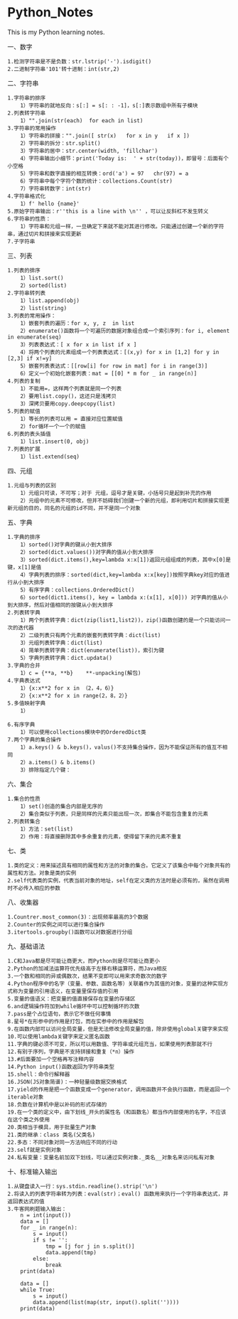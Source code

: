 # Python_Notes
This is my Python learning notes.

一、数字

	1.检测字符串是不是负数：str.lstrip('-').isdigit()
	2.二进制字符串'101'转十进制：int(str,2)
二、字符串

	1.字符串的排序
	    1）字符串的就地反向：s[:] = s[: : -1]，s[:]表示数组中所有子模块
	2.列表转字符串
	    1）"".join(str(each)  for each in list)
	3.字符串的常用操作
	    1）字符串的拼接："".join([ str(x)   for x in y   if x ])
	    2）字符串的拆分：str.split()
	    3）字符串的居中：str.center(width, 'fillchar')
	    4）字符串输出小细节：print('Today is:  ' + str(today))，即冒号：后面有个小空格
	    5）字符串和数字直接的相互转换：ord('a') = 97   chr(97) = a
	    6）字符串中每个字符个数的统计：collections.Count(str)
	    7）字符串转数字：int(str)
	4.字符串格式化
	    1）f' hello {name}'
	5.原始字符串输出：r''this is a line with \n'' ，可以让反斜杠不发生转义
	6.字符串的性质：
	    1）字符串和元组一样，一旦确定下来就不能对其进行修改。只能通过创建一个新的字符串，通过切片和拼接来实现更新
	7.子字符串
三、列表

	1.列表的排序
	    1）list.sort()
	    2）sorted(list)
	2.字符串转列表
	    1）list.append(obj)
	    2）list(string)
	3.列表的常用操作：
	    1）嵌套列表的遍历：for x, y, z  in list
	    2）enumerate()函数将一个可遍历的数据对象组合成一个索引序列：for i, element in enumerate(seq)
	    3）列表表达式：[ x for x in list if x ]
	    4）将两个列表的元素组成一个列表表达式：[(x,y) for x in [1,2] for y in [2,3] if x!=y]
	    5）嵌套列表表达式：[[row[i] for row in mat] for i in range(3)]
	    6）定义一个初始化嵌套列表：mat = [[0] * m for _ in range(n)]
	4.列表的复制
	    1）不能用=，这样两个列表就是同一个列表
	    2）要用list.copy()，这还只是浅拷贝
	    3）深拷贝要用copy.deepcopy(list)
	5.列表的赋值
	    1）等长的列表可以用 = 直接对应位置赋值
	    2）for循环一个一个的赋值
	6.列表的表头插值
	    1）list.insert(0, obj)
	7.列表的扩展
	    1）list.extend(seq)
四、元组

	1.元组与列表的区别
	    1）元组只可读，不可写；对于 元组，逗号才是关键，小括号只是起到补充的作用
	    2）元组中的元素不可修改，但并不妨碍我们创建一个新的元组，即利用切片和拼接实现更新元组的目的，同名的元组的id不同，并不是同一个对象
五、字典

	1.字典的排序
	    1）sorted()对字典的键从小到大排序
	    2）sorted(dict.values())对字典的值从小到大排序
	    3）sorted(dict.items(),key=lambda x:x[1])返回元组组成的列表，其中x[0]是键，x[1]是值
	    4）字典列表的排序：sorted(dict,key=lambda x:x[key])按照字典key对应的值进行从小到大排序
	    5）有序字典：collections.OrderedDict()
	    6）sorted(dict1.items(), key = lambda x:(x[1], x[0])) 对字典的值从小到大排序，然后对值相同的按键从小到大排序
	2.列表转字典
	    1）两个列表转字典：dict(zip(list1,list2))，zip()函数创建的是一个只能访问一次的迭代器
	    2）二级列表只有两个元素的嵌套列表转字典：dict(list)
	    3）元组列表转字典：dict(list)
	    4）简单列表转字典：dict(enumerate(list))，索引为键
	    5）字典列表转字典：dict.updata()
	3.字典的合并
	    1）c = {**a, **b}    **-unpacking(解包)
	4.字典表达式
	    1）{x:x**2 for x in （2，4，6）}
	    2）{x:x**2 for x in range(2，8，2）}
	5.多值映射字典
	    1）              
		
	6.有序字典
	    1）可以使用collections模块中的OrderedDict类
	7.两个字典的集合操作
	    1）a.keys() & b.keys()，valus()不支持集合操作，因为不能保证所有的值互不相同
	    2）a.items() & b.items()
	    3）排除指定几个键：
		
六、集合

	1.集合的性质
	    1）set()创造的集合内部是无序的
	    2）集合类似于列表，只是同样的元素只能出现一次，即集合不能包含重复的元素
	2.列表转集合
	    1）方法：set(list)
	    2）作用：将直接删除其中多余重复的元素，使得留下来的元素不重复  
七、类

	1.类的定义：用来描述具有相同的属性和方法的对象的集合。它定义了该集合中每个对象共有的属性和方法。对象是类的实例
	2.self代表类的实例，代表当前对象的地址，self在定义类的方法时是必须有的，虽然在调用时不必传入相应的参数
八、收集器

    1.Countrer.most_common(3)：出现频率最高的3个数据
    2.Counter的实例之间可以进行集合操作
    3.itertools.groupby()函数可以对数据进行分组
九、基础语法

	1.C和Java都是尽可能让商更大，而Python则是尽可能让商更小
	2.Python的加减法运算符优先级高于左移右移运算符，而Java相反
	3.一个数和相同的异或偶数次，结果不变即可以用来求奇数次的数字
	4.Python程序中的名字（变量、参数、函数名等）关联着作为其值的对象，变量的这种实现方式称为变量的引用语义，在变量里保存值的引用
	5.变量的值语义：把变量的值直接保存在变量的存储区
	6.and逻辑操作符加到while循环中可以控制循环的次数
	7.pass是个占位语句，表示它不做任何事情
	8.星号*在形参中的作用是打包，而在实参中的作用是解包
	9.在函数内部可以访问全局变量，但是无法修改全局变量的值，除非使用global关键字来实现
	10.可以使用lambda关键字来定义匿名函数
	11.字典的键必须不可变，所以可以用数值、字符串或元组充当，如果使用列表那就不行
	12.有别于序列，字典是不支持拼接和重复（*n）操作
	13.#后面要加一个空格再写注释内容
	14.Python input()函数返回为字符串类型
	15.shell：命令行解释器
	16.JSON(JS对象简谱)：一种轻量级数据交换格式
	17.yield的作用是把一个函数变成一个generator，调用函数并不会执行函数，而是返回一个iterable对象
	18.负数在计算机中是以补码的形式存储的
	19.在一个类的定义中，由下划线_开头的属性名（和函数名）都当作内部使用的名字，不应该在这个类之外使用
	20.类相当于模具，用于批量生产对象
	21.类的继承：class 类名(父类名)
	22.多态：不同对象对同一方法响应不同的行动
	23.self就是实例对象
	24.私有变量：变量名前加双下划线，可以通过实例对象._类名__对象名来访问私有对象
十、标准输入输出

	1.从键盘读入一行：sys.stdin.readline().strip('\n')
	2.将读入的列表字符串转为列表：eval(str)；eval() 函数用来执行一个字符串表达式，并返回表达式的值
	3.牛客网刷题输入输出：
		n = int(input())
		data = []
		for _ in range(n):
			s = input()
			if s != '':
				tmp = [j for j in s.split()]
				data.append(tmp)
			else:
				break
		print(data)
		
		data = []
		while True:
			s = input()
			data.append(list(map(str, input().split(''))))
		print(data)
